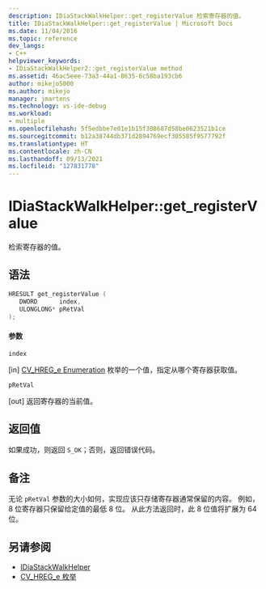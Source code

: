 ```yaml
---
description: IDiaStackWalkHelper::get_registerValue 检索寄存器的值。
title: IDiaStackWalkHelper::get_registerValue | Microsoft Docs
ms.date: 11/04/2016
ms.topic: reference
dev_langs:
- C++
helpviewer_keywords:
- IDiaStackWalkHelper2::get_registerValue method
ms.assetid: 46ac5eee-73a3-44a1-8635-6c58ba193cb6
author: mikejo5000
ms.author: mikejo
manager: jmartens
ms.technology: vs-ide-debug
ms.workload:
- multiple
ms.openlocfilehash: 5f5edbbe7e01e1b15f308687d58be0623521b1ce
ms.sourcegitcommit: b12a38744db371d2894769ecf305585f9577792f
ms.translationtype: HT
ms.contentlocale: zh-CN
ms.lasthandoff: 09/13/2021
ms.locfileid: "127831778"
---
```

# <a name="idiastackwalkhelperget_registervalue"></a>IDiaStackWalkHelper::get_registerValue
检索寄存器的值。

## <a name="syntax"></a>语法

```C++
HRESULT get_registerValue ( 
   DWORD      index,
   ULONGLONG* pRetVal
);
```

#### <a name="parameters"></a>参数
 `index`

[in] [CV_HREG_e Enumeration](../../debugger/debug-interface-access/cv-hreg-e.md) 枚举的一个值，指定从哪个寄存器获取值。

 `pRetVal`

[out] 返回寄存器的当前值。

## <a name="return-value"></a>返回值
 如果成功，则返回 `S_OK`；否则，返回错误代码。

## <a name="remarks"></a>备注
 无论 `pRetVal` 参数的大小如何，实现应该只存储寄存器通常保留的内容。 例如，8 位寄存器只保留给定值的最低 8 位。 从此方法返回时，此 8 位值将扩展为 64 位。

## <a name="see-also"></a>另请参阅
- [IDiaStackWalkHelper](../../debugger/debug-interface-access/idiastackwalkhelper.md)
- [CV_HREG_e 枚举](../../debugger/debug-interface-access/cv-hreg-e.md)
